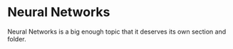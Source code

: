 # Neural Networks

Neural Networks is a big enough topic that it deserves its own section and folder.
